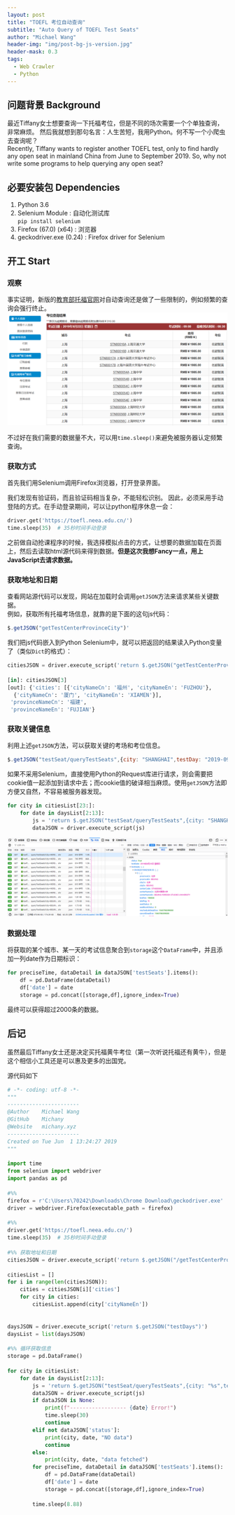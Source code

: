 ```yaml
---
layout: post
title: "TOEFL 考位自动查询"
subtitle: "Auto Query of TOEFL Test Seats"
author: "Michael Wang"
header-img: "img/post-bg-js-version.jpg"
header-mask: 0.3
tags:
  - Web Crawler
  - Python
---
```


## 问题背景 Background
最近Tiffany女士想要查询一下托福考位，但是不同的场次需要一个个单独查询，非常麻烦。
然后我就想到那句名言：人生苦短，我用Python。何不写一个小爬虫去查询呢？    
Recently, Tiffany wants to register another TOEFL test, only to find hardly any open seat in mainland China from June to September 2019. So, why not write some programs to help querying any open seat?

## 必要安装包 Dependencies
1. Python 3.6 
2. Selenium Module : 自动化测试库  
   ``pip install selenium``
3. Firefox (67.0) (x64) : 浏览器
4. geckodriver.exe (0.24) : Firefox driver for Selenium

## 开工 Start
### 观察
事实证明，新版的[教育部托福官网](https://toefl.neea.edu.cn/)对自动查询还是做了一些限制的，例如频繁的查询会强行终止。  
![托福新版报名界面](/img/in-post/toefl-page.png)

不过好在我们需要的数据量不大，可以用``time.sleep()``来避免被服务器认定频繁查询。

### 获取方式
首先我们用Selenium调用Firefox浏览器，打开登录界面。

我们发现有验证码，而且验证码相当复杂，不能轻松识别。
因此，必须采用手动登陆的方式。在手动登录期间，可以让python程序休息一会：
```py
driver.get('https://toefl.neea.edu.cn/')
time.sleep(35)  # 35秒时间手动登录
```

之前做自动抢课程序的时候，我选择模拟点击的方式，让想要的数据加载在页面上，然后去读取html源代码来得到数据。**但是这次我想Fancy一点，用上JavaScript去请求数据。**

### 获取地址和日期
查看网站源代码可以发现，网站在加载时会调用`getJSON`方法来请求某些关键数据。  
例如，获取所有托福考场信息，就靠的是下面的这句js代码：
```js
$.getJSON("getTestCenterProvinceCity")'
```
我们把js代码嵌入到Python Selenium中，就可以把返回的结果读入Python变量了（类似`Dict`的格式）：
```py
citiesJSON = driver.execute_script('return $.getJSON("getTestCenterProvinceCity")')

[in]: citiesJSON[3]
[out]: {'cities': [{'cityNameCn': '福州', 'cityNameEn': 'FUZHOU'},
  {'cityNameCn': '厦门', 'cityNameEn': 'XIAMEN'}],
 'provinceNameCn': '福建',
 'provinceNameEn': 'FUJIAN'}
```

### 获取关键信息
利用上述`getJSON`方法，可以获取关键的考场和考位信息。
```js
$.getJSON("testSeat/queryTestSeats",{city: "SHANGHAI",testDay: "2019-09-22"});
```
如果不采用Selenium，直接使用Python的Request库进行请求，则会需要把cookie值一起添加到请求中去；而cookie值的破译相当麻烦。使用`getJSON`方法即方便又自然，不容易被服务器发现。
```py
for city in citiesList[23:]:
    for date in daysList[2:13]:
        js = 'return $.getJSON("testSeat/queryTestSeats",{city: "SHANGHAI",testDay: "2019-09-22"});'
        dataJSON = driver.execute_script(js)
```

![成功发送GET请求，收到回报JSON数据](/img/in-post/toefl-request.png)

### 数据处理
将获取的某个城市、某一天的考试信息聚合到`storage`这个`DataFrame`中，并且添加一列date作为日期标识：
```py
for preciseTime, dataDetail in dataJSON['testSeats'].items():
    df = pd.DataFrame(dataDetail)
    df['date'] = date
    storage = pd.concat([storage,df],ignore_index=True)
```
最终可以获得超过2000条的数据。


## 后记
虽然最后Tiffany女士还是决定买托福黄牛考位（第一次听说托福还有黄牛），但是这个相信小工具还是可以惠及更多的出国党。  

源代码如下

```py
# -*- coding: utf-8 -*-
"""
-----------------------
@Author    Michael Wang
@GitHub    Michany
@Website   michany.xyz
-----------------------
Created on Tue Jun  1 13:24:27 2019
"""

import time
from selenium import webdriver
import pandas as pd

#%%
firefox = r'C:\Users\70242\Downloads\Chrome Download\geckodriver.exe'
driver = webdriver.Firefox(executable_path = firefox)

#%%
driver.get('https://toefl.neea.edu.cn/')
time.sleep(35)  # 35秒时间手动登录

#%% 获取地址和日期
citiesJSON = driver.execute_script('return $.getJSON("/getTestCenterProvinceCity")')

citiesList = []
for i in range(len(citiesJSON)):
    cities = citiesJSON[i]['cities']
    for city in cities:
        citiesList.append(city['cityNameEn'])


daysJSON = driver.execute_script('return $.getJSON("testDays")')
daysList = list(daysJSON)

#%% 循环获取信息
storage = pd.DataFrame()

for city in citiesList:
    for date in daysList[2:13]:
        js = 'return $.getJSON("testSeat/queryTestSeats",{city: "%s",testDay: "%s"});' % (city, date)
        dataJSON = driver.execute_script(js)
        if dataJSON is None:
            print(f"------------------ {date} Error!")
            time.sleep(30)
            continue
        elif not dataJSON['status']:
            print(city, date, "NO data")
            continue
        else:
            print(city, date, "data fetched")
        for preciseTime, dataDetail in dataJSON['testSeats'].items():
            df = pd.DataFrame(dataDetail)
            df['date'] = date
            storage = pd.concat([storage,df],ignore_index=True)
    
        time.sleep(8.88)
        
```


